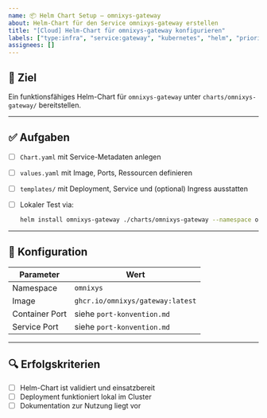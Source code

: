 ```yaml
---
name: 📦 Helm Chart Setup – omnixys-gateway
about: Helm-Chart für den Service omnixys-gateway erstellen
title: "[Cloud] Helm-Chart für omnixys-gateway konfigurieren"
labels: ["type:infra", "service:gateway", "kubernetes", "helm", "priority:high"]
assignees: []
---
```


## 🎯 Ziel

Ein funktionsfähiges Helm-Chart für `omnixys-gateway` unter `charts/omnixys-gateway/` bereitstellen.

---

## ✅ Aufgaben

- [ ] `Chart.yaml` mit Service-Metadaten anlegen
- [ ] `values.yaml` mit Image, Ports, Ressourcen definieren
- [ ] `templates/` mit Deployment, Service und (optional) Ingress ausstatten
- [ ] Lokaler Test via:

  ```bash
  helm install omnixys-gateway ./charts/omnixys-gateway --namespace omnixys
  ```

---

## 🔧 Konfiguration

| Parameter      | Wert                             |
| -------------- | -------------------------------- |
| Namespace      | `omnixys`                        |
| Image          | `ghcr.io/omnixys/gateway:latest` |
| Container Port | siehe `port-konvention.md`       |
| Service Port   | siehe `port-konvention.md`       |

---

## 🔍 Erfolgskriterien

- [ ] Helm-Chart ist validiert und einsatzbereit
- [ ] Deployment funktioniert lokal im Cluster
- [ ] Dokumentation zur Nutzung liegt vor
